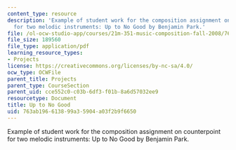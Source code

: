 ```yaml
---
content_type: resource
description: 'Example of student work for the composition assignment on counterpoint
  for two melodic instruments: Up to No Good by Benjamin Park.'
file: /ol-ocw-studio-app/courses/21m-351-music-composition-fall-2008/763ab196613899a35904a03f2b9f6650_park_nogood.pdf
file_size: 189560
file_type: application/pdf
learning_resource_types:
- Projects
license: https://creativecommons.org/licenses/by-nc-sa/4.0/
ocw_type: OCWFile
parent_title: Projects
parent_type: CourseSection
parent_uid: cce552c0-c03b-6df3-f01b-8a6d57032ee9
resourcetype: Document
title: Up to No Good
uid: 763ab196-6138-99a3-5904-a03f2b9f6650
---
```

Example of student work for the composition assignment on counterpoint for two melodic instruments: Up to No Good by Benjamin Park.